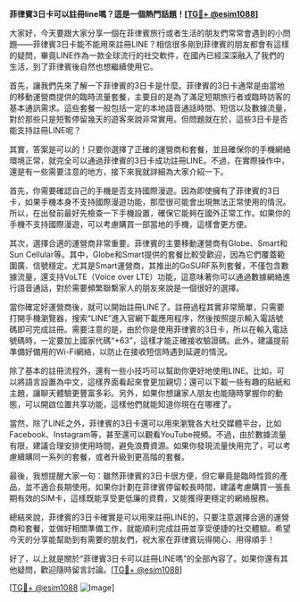 **菲律賓3日卡可以註冊line嗎？這是一個熱門話題！[[TG💪+ @esim1088](https://t.me/s/esim1088)]**

大家好，今天要跟大家分享一個在菲律賓旅行或者生活的朋友們常常會遇到的小問題——菲律賓3日卡能不能用來註冊LINE？相信很多剛到菲律賓的朋友都會有這樣的疑問，畢竟LINE作為一款全球流行的社交軟件，在國內已經深深融入了我們的生活，到了菲律賓後自然也想繼續使用它。

首先，讓我們先來了解一下菲律賓的3日卡是什麼。菲律賓的3日卡通常是由當地的移動運營商提供的臨時流量套餐，主要目的是為了滿足短期旅行者或臨時訪客的基本通訊需求。這些套餐一般包括一定的本地語音通話時間、短信以及數據流量，對於那些只是短暫停留幾天的遊客來說非常實用。但問題就在於，這些3日卡是否能支持註冊LINE呢？

其實，答案是可以的！只要你選擇了正確的運營商和套餐，並且確保你的手機網絡環境正常，就完全可以通過菲律賓的3日卡成功註冊LINE。不過，在實際操作中，還是有一些需要注意的地方，接下來我就詳細為大家介紹一下。

首先，你需要確認自己的手機是否支持國際漫遊。因為即使擁有了菲律賓的3日卡，如果手機本身不支持國際漫遊功能，那麼很可能會出現無法正常使用的情況。所以，在出發前最好先檢查一下手機設置，確保它能夠在國外正常工作。如果你的手機不支持國際漫遊，可以考慮購買一部當地的手機，這樣會更方便。

其次，選擇合適的運營商非常重要。菲律賓的主要移動運營商有Globe、Smart和Sun Cellular等。其中，Globe和Smart提供的套餐比較受歡迎，因為它們覆蓋範圍廣、信號穩定。尤其是Smart運營商，其推出的GoSURF系列套餐，不僅包含數據流量，還支持VoLTE（Voice over LTE）功能，這意味著你可以通過數據網絡進行語音通話，對於需要頻繁聯繫家人的朋友來說是一個很好的選擇。

當你確定好運營商後，就可以開始註冊LINE了。註冊過程其實非常簡單，只需要打開手機瀏覽器，搜索“LINE”進入官網下載應用程序，然後按照提示輸入電話號碼即可完成註冊。需要注意的是，由於你是使用菲律賓的3日卡，所以在輸入電話號碼時，一定要加上國家代碼“+63”，這樣才能正確接收驗證碼。此外，建議提前準備好備用的Wi-Fi網絡，以防止在接收短信時遇到延遲的情況。

除了基本的註冊流程外，還有一些小技巧可以幫助你更好地使用LINE。比如，可以將語言設置為中文，這樣界面看起來會更加親切；還可以下載一些有趣的貼紙和主題，讓聊天體驗更豐富多彩。另外，如果你想讓家人朋友也能隨時掌握你的動態，可以開啟位置共享功能，這樣他們就能知道你現在在哪裡了。

當然，除了LINE之外，菲律賓的3日卡還可以用來瀏覽各大社交媒體平台，比如Facebook、Instagram等，甚至還可以觀看YouTube視頻。不過，由於數據流量有限，建議合理安排使用時間，避免浪費資源。如果你發現流量快用完了，可以考慮續購同一系列的套餐，或者升級到更高階的套餐。

最後，我想提醒大家一句：雖然菲律賓的3日卡很方便，但它畢竟是臨時性質的產品，並不適合長期使用。如果你計劃在菲律賓停留較長時間，建議考慮購買一張長期有效的SIM卡，這樣既能享受更低廉的資費，又能獲得更穩定的網絡服務。

總結來說，菲律賓的3日卡確實是可以用來註冊LINE的，只要注意選擇合適的運營商和套餐，並做好相關準備工作，就能順利完成註冊並享受便捷的社交體驗。希望今天的分享能幫助到有需要的朋友們，祝大家在菲律賓玩得開心、用得順手！

好了，以上就是關於“菲律賓3日卡可以註冊LINE嗎”的全部內容了。如果你還有其他疑問，歡迎隨時留言討論。[[TG💪+ @esim1088](https://t.me/s/esim1088)] 

[[TG💪+ @esim1088](https://t.me/s/esim1088) ![Image](https://i.postimg.cc/4NQfJmqS/Snipaste-2025-05-13-00-14-12.png)]
